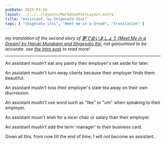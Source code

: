 ```yaml
---
pubDate: 2025-03-26
layout: ../../../layouts/MarkdownPostLayout.astro
title: "Assistant, by Shigesato Itoi"
tags: [ "shigesato itoi", "meet me in a dream", "translation" ]
---
```


_my translation of the second story of [夢で会いましょう [Meet Me in a Dream] by Haruki Murakami and Shigesato Itoi](https://www.goodreads.com/en/book/show/31029521-let-s-meet-in-dreams), not garounteed to be accurate. see [the intro post](/posts/meet-me-in-a-dream/00-intro) to read more!_

---

An assistant mustn't eat any pastry their employer's set aside for later.

An assistant mustn't turn away clients because their employer finds them beautiful.

An assistant mustn't toss their employer's stale tea away on their own discression.

An assistant mustn't use word such as "like" or "um" when speaking to their employer.

An assistant musn't wish for a nicer chair or salary than their employer.

An assistant mustn't add the term 'manager' to their business card.

Given all this, from now till the end of time, I will not become an assistant.